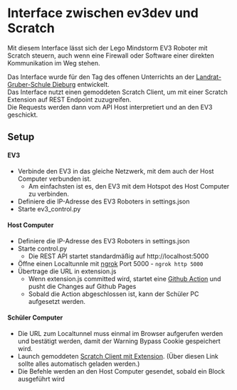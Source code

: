 # Interface zwischen ev3dev und Scratch
Mit diesem Interface lässt sich der Lego Mindstorm EV3 Roboter mit Scratch steuern, auch wenn eine Firewall oder Software einer direkten Kommunikation im Weg stehen.

Das Interface wurde für den Tag des offenen Unterrichts an der [Landrat-Gruber-Schule Dieburg](https://lgs-dieburg.de) entwickelt.  
Das Interface nutzt einen gemoddeten Scratch Client, um mit einer Scratch Extension auf REST Endpoint zuzugreifen.  
Die Requests werden dann vom API Host interpretiert und an den EV3 geschickt.

## Setup

#### EV3
- Verbinde den EV3 in das gleiche Netzwerk, mit dem auch der Host Computer verbunden ist.
  - Am einfachsten ist es, den EV3 mit dem Hotspot des Host Computer zu verbinden.    
- Definiere die IP-Adresse des EV3 Roboters in settings.json
- Starte ev3_control.py

#### Host Computer
- Definiere die IP-Adresse des EV3 Roboters in settings.json
- Starte control.py
  - Die REST API startet standardmäßig auf http://localhost:5000
- Öffne einen Localtunnle mit [ngrok](https://ngrok.com) Port 5000 - `ngrok http 5000`
- Übertrage die URL in extension.js
  - Wenn extension.js committed wird, startet eine [Github Action](https://github.com/milantheiss/ev3-scratch-interface/actions/workflows/pages/pages-build-deployment) und pusht die Changes auf Github Pages
  - Sobald die Action abgeschlossen ist, kann der Schüler PC aufgesetzt werden.

#### Schüler Computer
- Die URL zum Localtunnel muss einmal im Browser aufgerufen werden und bestätigt werden, damit der Warning Bypass Cookie gespeichert wird.
- Launch gemoddeten [Scratch Client mit Extension](https://sheeptester.github.io/scratch-gui/?url=https://milantheiss.github.io/ev3-scratch-interface/extension.js). (Über diesen Link sollte alles automatisch geladen werden.)
- Die Befehle werden an den Host Computer gesendet, sobald ein Block ausgeführt wird 